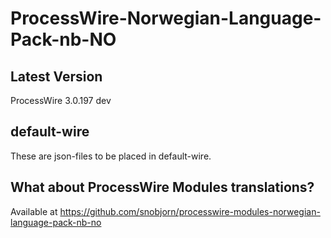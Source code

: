 # ProcessWire-Norwegian-Language-Pack-nb-NO

## Latest Version

ProcessWire 3.0.197 dev

## default-wire

These are json-files to be placed in default-wire.

## What about ProcessWire Modules translations?

Available at https://github.com/snobjorn/processwire-modules-norwegian-language-pack-nb-no
